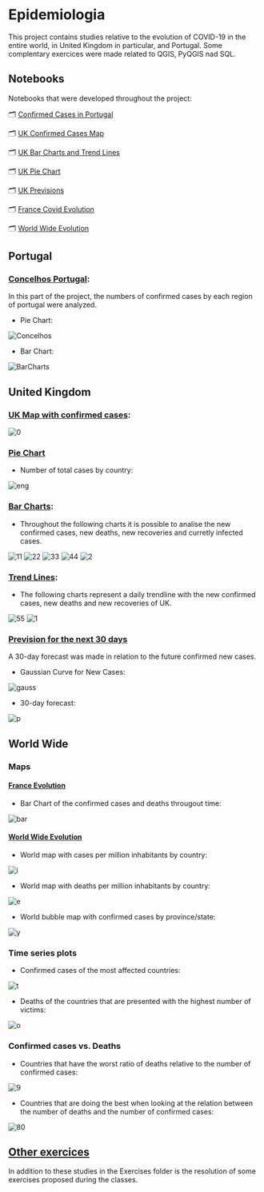 # Epidemiologia
 
This project contains studies relative to the evolution of COVID-19 in the entire world, in United Kingdom in particular, and Portugal. Some complentary exercices were made related to QGIS, PyQGIS nad SQL.

## Notebooks

Notebooks that were developed throughout the project:

🗂️ [Confirmed Cases in Portugal](https://github.com/isasilva3/Epidemiologia/blob/master/Portugal/Concelhos%20Portugal.ipynb)

🗂️ [UK Confirmed Cases Map](https://github.com/isasilva3/Epidemiologia/blob/master/United%20Kingdom%20Study/Confirmed%20Cases%20Interactive%20Map.ipynb)

🗂️ [UK Bar Charts and Trend Lines](https://github.com/isasilva3/Epidemiologia/blob/master/United%20Kingdom%20Study/Bar%20Charts%20and%20Trend%20Lines.ipynb)

🗂️ [UK Pie Chart](https://github.com/isasilva3/Epidemiologia/blob/master/United%20Kingdom%20Study/PieChart_TotalCases.ipynb)

🗂️ [UK Previsions](https://github.com/isasilva3/Epidemiologia/blob/master/United%20Kingdom%20Study/Previsions.ipynb)

🗂️ [France Covid Evolution](https://github.com/isasilva3/Epidemiologia/blob/master/World%20Wide/France_Evolution.ipynb)

🗂️ [World Wide Evolution](https://nbviewer.jupyter.org/github/isasilva3/Epidemiologia/blob/master/World%20Wide/Maps%20and%20Time%20series%20plots.ipynb#Deaths-of-countries-with-most-victims)

## Portugal
### [Concelhos Portugal](https://github.com/isasilva3/Epidemiologia/blob/master/Portugal/Concelhos%20Portugal.ipynb):
In this part of the project, the numbers of confirmed cases by each region of portugal were analyzed. 
 * Pie Chart:
 
 ![Concelhos](https://github.com/isasilva3/Epidemiologia/blob/master/Images/Concelhos_Portugal.png)
 
 * Bar Chart:
 
 ![BarCharts](https://github.com/isasilva3/Epidemiologia/blob/master/Images/barchartportugal.png)

## United Kingdom
### [UK Map with confirmed cases](https://github.com/isasilva3/Epidemiologia/blob/master/United%20Kingdom%20Study/Confirmed%20Cases%20Interactive%20Map.ipynb):

 ![0](https://github.com/isasilva3/Epidemiologia/blob/master/Images/UK_Map.png)

### [Pie Chart](https://github.com/isasilva3/Epidemiologia/blob/master/United%20Kingdom%20Study/PieChart_TotalCases.ipynb)

* Number of total cases by country:

![eng](https://github.com/isasilva3/Epidemiologia/blob/master/Images/UKpie.png)


### [Bar Charts](https://github.com/isasilva3/Epidemiologia/blob/master/United%20Kingdom%20Study/Bar%20Charts%20and%20Trend%20Lines.ipynb):

* Throughout the following charts it is possible to analise the new confirmed cases, new deaths, new recoveries and curretly infected cases. 

 ![11](https://github.com/isasilva3/Epidemiologia/blob/master/Images/Uk_currently_infected_bar.png)
 ![22](https://github.com/isasilva3/Epidemiologia/blob/master/Images/Uk_new_confirmed_cases_bar.png)
 ![33](https://github.com/isasilva3/Epidemiologia/blob/master/Images/Uk_new_deaths_bar.png)
 ![44](https://github.com/isasilva3/Epidemiologia/blob/master/Images/Uk_new_recoveries_bar.png)
 ![2](https://github.com/isasilva3/Epidemiologia/blob/master/Images/Uk_confirmed_cases_stacked_bar.png)

### [Trend Lines](https://github.com/isasilva3/Epidemiologia/blob/master/United%20Kingdom%20Study/Bar%20Charts%20and%20Trend%20Lines.ipynb):

* The following charts represent a daily trendline with the new confirmed cases, new deaths and new recoveries of UK.

 ![55](https://github.com/isasilva3/Epidemiologia/blob/master/Images/Uk_new_confirmed_cases_trendline.png)
 ![1](https://github.com/isasilva3/Epidemiologia/blob/master/Images/Uk_confirmed_trendline.png)
 
### [Prevision for the next 30 days](https://github.com/isasilva3/Epidemiologia/blob/master/United%20Kingdom%20Study/Previsions.ipynb)
 
 A 30-day forecast was made in relation to the future confirmed new cases.
 
* Gaussian Curve for New Cases:

![gauss](https://github.com/isasilva3/Epidemiologia/blob/master/United%20Kingdom%20Study/Images/Curva_Gauss.jpg)

* 30-day forecast: 

![p](https://github.com/isasilva3/Epidemiologia/blob/master/Images/Prevision%20for%20the%20next%2030%20days.png)

## World Wide

### Maps
#### [France Evolution](https://github.com/isasilva3/Epidemiologia/blob/master/World%20Wide/France_Evolution.ipynb)
* Bar Chart of the confirmed cases and deaths througout time:

![bar](https://github.com/isasilva3/Epidemiologia/blob/master/Images/FranceEvolution.png)

#### [World Wide Evolution](https://nbviewer.jupyter.org/github/isasilva3/Epidemiologia/blob/master/World%20Wide/Maps%20and%20Time%20series%20plots.ipynb)
* World map with cases per million inhabitants by country:

![i](https://github.com/isasilva3/Epidemiologia/blob/master/Images/WWCases.png)

* World map with deaths per million inhabitants by country:

![e](https://github.com/isasilva3/Epidemiologia/blob/master/Images/WWDeaths.png)

* World bubble map with confirmed cases by province/state:

![y](https://github.com/isasilva3/Epidemiologia/blob/master/Images/WWBubble1.png)

### Time series plots
* Confirmed cases of the most affected countries:

![t](https://github.com/isasilva3/Epidemiologia/blob/master/Images/confirmed%20cases%20of%20countries%20with%20most%20confirmed%20cases.png)

* Deaths of the countries that are presented with the highest number of victims:

![o](https://github.com/isasilva3/Epidemiologia/blob/master/Images/deaths%20of%20countries%20with%20most%20victims.png)

### Confirmed cases vs. Deaths
* Countries that have the worst ratio of deaths relative to the number of confirmed cases:

![9](https://github.com/isasilva3/Epidemiologia/blob/master/Images/Countries%20with%20worst%20ratio%20confirmed%20cases%20vs.%20Deaths.png)

* Countries that are doing the best when looking at the relation between the number of deaths and the number of confirmed cases:

![80](https://github.com/isasilva3/Epidemiologia/blob/master/Images/Countries%20doing%20best%20regarding%20confirmed%20cases%20vs.%20Deaths.png)

## [Other exercices](https://github.com/isasilva3/Epidemiologia/tree/master/Exercices)
In addition to these studies in the Exercises folder is the resolution of some exercises proposed during the classes.

